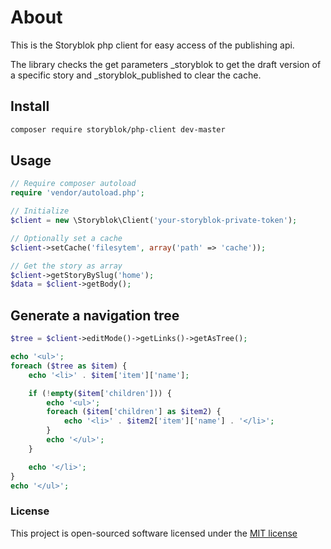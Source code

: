 # About
This is the Storyblok php client for easy access of the publishing api.

The library checks the get parameters _storyblok to get the draft version of a specific story and _storyblok_published to clear the cache.

## Install

```bash
composer require storyblok/php-client dev-master
```

## Usage

```php
// Require composer autoload
require 'vendor/autoload.php';

// Initialize
$client = new \Storyblok\Client('your-storyblok-private-token');

// Optionally set a cache
$client->setCache('filesytem', array('path' => 'cache'));

// Get the story as array
$client->getStoryBySlug('home');
$data = $client->getBody();
```

## Generate a navigation tree

```php
$tree = $client->editMode()->getLinks()->getAsTree();

echo '<ul>';
foreach ($tree as $item) {
	echo '<li>' . $item['item']['name'];

	if (!empty($item['children'])) {
		echo '<ul>';
		foreach ($item['children'] as $item2) {
			echo '<li>' . $item2['item']['name'] . '</li>';
		}
		echo '</ul>';
	}

	echo '</li>';
}
echo '</ul>';
```

### License

This project is open-sourced software licensed under the [MIT license](http://opensource.org/licenses/MIT)
